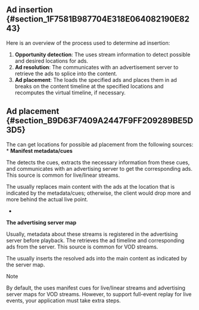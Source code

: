 ---
---

## Ad insertion {#section_1F7581B987704E318E064082190E8243}

Here is an overview of the process used to determine ad insertion:
1. **Opportunity detection**: The  uses stream information to detect possible and desired locations for ads.
1. **Ad resolution**: The  communicates with an advertisement server to retrieve the ads to splice into the content.
1. **Ad placement**: The  loads the specified ads and places them in ad breaks on the content timeline at the specified locations and recomputes the virtual timeline, if necessary.

## Ad placement {#section_B9D63F7409A2447F9FF209289BE5D3D5}

The  can get locations for possible ad placement from the following sources:
  *
  **Manifest metadata/cues**
  
  The  detects the cues, extracts the necessary information from these cues, and communicates with an advertising server to get the corresponding ads. This source is common for live/linear streams.
  
  The  usually replaces main content with the ads at the location that is indicated by the metadata/cues; otherwise, the client would drop more and more behind the actual live point.
  
  
  *
  **The advertising server map**
  
  Usually, metadata about these streams is registered in the advertising server before playback. The  retrieves the ad timeline and corresponding ads from the server. This source is common for VOD streams.
  
  The  usually inserts the resolved ads into the main content as indicated by the server map.
  
  
>[!NOTE]
>
>By default, the uses manifest cues for live/linear streams and advertising server maps for VOD streams. However, to support full-event replay for live events, your application must take extra steps.


